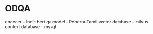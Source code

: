 # ODQA

encoder - Indic bert
qa model - Roberta-Tamil
vector database - milvus
context database - mysql
